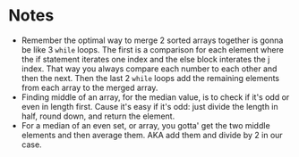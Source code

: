 # Notes

-   Remember the optimal way to merge 2 sorted arrays together is gonna be like 3 `while` loops. The first is a comparison for each element where the if statement iterates one index and the else block interates the j index. That way you always compare each number to each other and then the next. Then the last 2 `while` loops add the remaining elements from each array to the merged array.
-   Finding middle of an array, for the median value, is to check if it's odd or even in length first. Cause it's easy if it's odd: just divide the length in half, round down, and return the element.
-   For a median of an even set, or array, you gotta' get the two middle elements and then average them. AKA add them and divide by 2 in our case.
